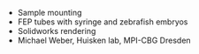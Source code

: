 ---
---
  - Sample mounting
  - FEP tubes with syringe and zebrafish embryos
  - Solidworks rendering
  - Michael Weber, Huisken lab, MPI-CBG Dresden
